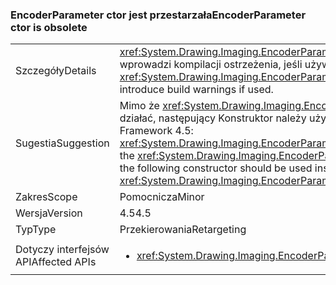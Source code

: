 ### <a name="encoderparameter-ctor-is-obsolete"></a><span data-ttu-id="301fa-101">EncoderParameter ctor jest przestarzała</span><span class="sxs-lookup"><span data-stu-id="301fa-101">EncoderParameter ctor is obsolete</span></span>

|   |   |
|---|---|
|<span data-ttu-id="301fa-102">Szczegóły</span><span class="sxs-lookup"><span data-stu-id="301fa-102">Details</span></span>|<span data-ttu-id="301fa-103"><xref:System.Drawing.Imaging.EncoderParameter.%23ctor(System.Drawing.Imaging.Encoder,System.Int32,System.Int32,System.Int32,System.Int32)> Konstruktor jest teraz przestarzałe i wprowadzi kompilacji ostrzeżenia, jeśli używana.</span><span class="sxs-lookup"><span data-stu-id="301fa-103">The <xref:System.Drawing.Imaging.EncoderParameter.%23ctor(System.Drawing.Imaging.Encoder,System.Int32,System.Int32,System.Int32,System.Int32)> constructor is obsolete now and will introduce build warnings if used.</span></span>|
|<span data-ttu-id="301fa-104">Sugestia</span><span class="sxs-lookup"><span data-stu-id="301fa-104">Suggestion</span></span>|<span data-ttu-id="301fa-105">Mimo że <xref:System.Drawing.Imaging.EncoderParameter.%23ctor(System.Drawing.Imaging.Encoder,System.Int32,System.Int32,System.Int32,System.Int32)>Konstruktor będą nadal działać, następujący Konstruktor należy użyć w celu uniknięcia ostrzeżenie przestarzałe kompilacji podczas ponownego kompilowania kodu przy użyciu narzędzi platformy .NET Framework 4.5: <xref:System.Drawing.Imaging.EncoderParameter.%23ctor(System.Drawing.Imaging.Encoder,System.Int32,System.Drawing.Imaging.EncoderParameterValueType,System.IntPtr)>.</span><span class="sxs-lookup"><span data-stu-id="301fa-105">Although the <xref:System.Drawing.Imaging.EncoderParameter.%23ctor(System.Drawing.Imaging.Encoder,System.Int32,System.Int32,System.Int32,System.Int32)>constructor will continue to work, the following constructor should be used instead to avoid the obsolete build warning when re-compiling code with .NET Framework  4.5 tools: <xref:System.Drawing.Imaging.EncoderParameter.%23ctor(System.Drawing.Imaging.Encoder,System.Int32,System.Drawing.Imaging.EncoderParameterValueType,System.IntPtr)>.</span></span>|
|<span data-ttu-id="301fa-106">Zakres</span><span class="sxs-lookup"><span data-stu-id="301fa-106">Scope</span></span>|<span data-ttu-id="301fa-107">Pomocnicza</span><span class="sxs-lookup"><span data-stu-id="301fa-107">Minor</span></span>|
|<span data-ttu-id="301fa-108">Wersja</span><span class="sxs-lookup"><span data-stu-id="301fa-108">Version</span></span>|<span data-ttu-id="301fa-109">4.5</span><span class="sxs-lookup"><span data-stu-id="301fa-109">4.5</span></span>|
|<span data-ttu-id="301fa-110">Typ</span><span class="sxs-lookup"><span data-stu-id="301fa-110">Type</span></span>|<span data-ttu-id="301fa-111">Przekierowania</span><span class="sxs-lookup"><span data-stu-id="301fa-111">Retargeting</span></span>|
|<span data-ttu-id="301fa-112">Dotyczy interfejsów API</span><span class="sxs-lookup"><span data-stu-id="301fa-112">Affected APIs</span></span>|<ul><li><xref:System.Drawing.Imaging.EncoderParameter.%23ctor(System.Drawing.Imaging.Encoder,System.Int32,System.Int32,System.Int32,System.Int32)?displayProperty=nameWithType></li></ul>|

